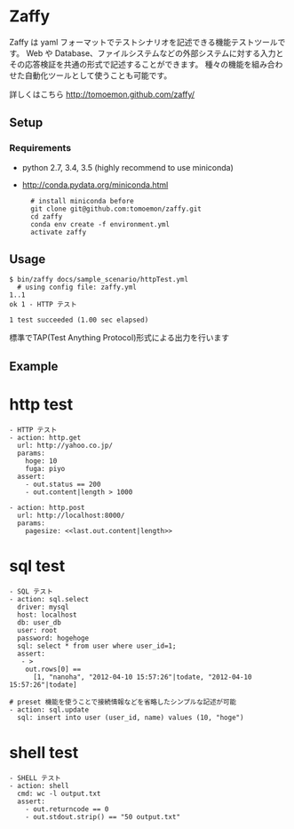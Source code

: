 Zaffy
=====

Zaffy は yaml フォーマットでテストシナリオを記述できる機能テストツールです。
Web や Database、ファイルシステムなどの外部システムに対する入力とその応答検証を共通の形式で記述することができます。
種々の機能を組み合わせた自動化ツールとして使うことも可能です。

詳しくはこちら
http://tomoemon.github.com/zaffy/

Setup
-------------

### Requirements

* python 2.7, 3.4, 3.5 (highly recommend to use miniconda)
* http://conda.pydata.org/miniconda.html

        # install miniconda before
        git clone git@github.com:tomoemon/zaffy.git
        cd zaffy 
        conda env create -f environment.yml
        activate zaffy

Usage
--------------
    $ bin/zaffy docs/sample_scenario/httpTest.yml
      # using config file: zaffy.yml
    1..1
    ok 1 - HTTP テスト

    1 test succeeded (1.00 sec elapsed)

標準でTAP(Test Anything Protocol)形式による出力を行います


Example
--------------
# http test
    - HTTP テスト
    - action: http.get
      url: http://yahoo.co.jp/
      params:
        hoge: 10
        fuga: piyo
      assert:
        - out.status == 200
        - out.content|length > 1000

    - action: http.post
      url: http://localhost:8000/
      params:
        pagesize: <<last.out.content|length>>

# sql test
    - SQL テスト
    - action: sql.select
      driver: mysql
      host: localhost
      db: user_db
      user: root
      password: hogehoge
      sql: select * from user where user_id=1;
      assert:
       - >
        out.rows[0] ==
          [1, "nanoha", "2012-04-10 15:57:26"|todate, "2012-04-10 15:57:26"|todate]

    # preset 機能を使うことで接続情報などを省略したシンプルな記述が可能
    - action: sql.update
      sql: insert into user (user_id, name) values (10, "hoge")

# shell test
    - SHELL テスト
    - action: shell
      cmd: wc -l output.txt
      assert:
        - out.returncode == 0
        - out.stdout.strip() == "50 output.txt"

